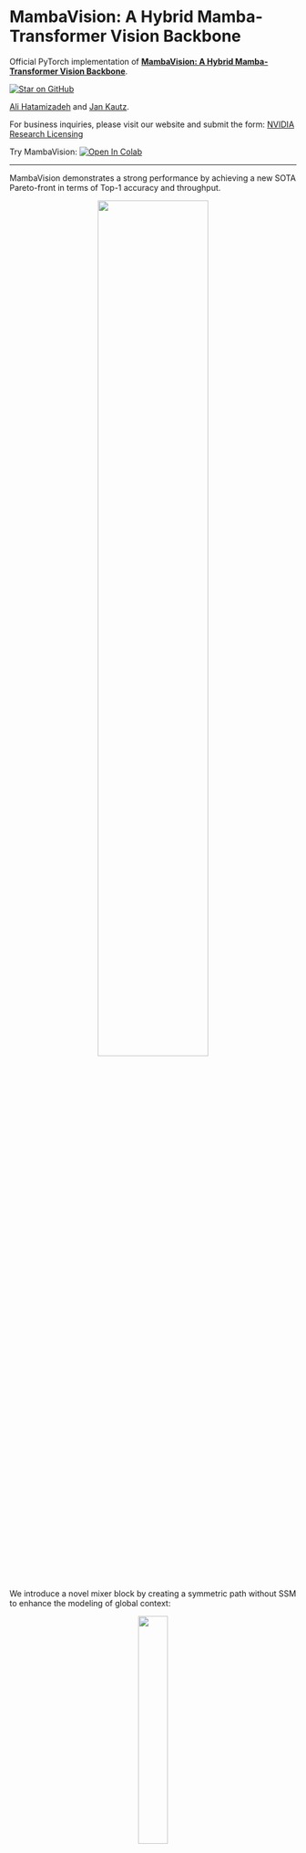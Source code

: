 # MambaVision: A Hybrid Mamba-Transformer Vision Backbone

Official PyTorch implementation of [**MambaVision: A Hybrid Mamba-Transformer Vision Backbone**](https://arxiv.org/abs/2407.08083).


[![Star on GitHub](https://img.shields.io/github/stars/NVlabs/MambaVision.svg?style=social)](https://github.com/NVlabs/MambaVision/stargazers)

[Ali Hatamizadeh](https://research.nvidia.com/person/ali-hatamizadeh) and
[Jan Kautz](https://jankautz.com/). 

For business inquiries, please visit our website and submit the form: [NVIDIA Research Licensing](https://www.nvidia.com/en-us/research/inquiries/)

Try MambaVision: [![Open In Colab](https://colab.research.google.com/assets/colab-badge.svg)](https://colab.research.google.com/drive/1WR8LAzRMoK19RiFA-Br0Xxir_Htb3pLf)

--- 

MambaVision demonstrates a strong performance by achieving a new SOTA Pareto-front in
terms of Top-1 accuracy and throughput. 

<p align="center">
<img src="https://github.com/NVlabs/MambaVision/assets/26806394/79dcf841-3966-4b77-883d-76cd5e1d4320" width=62% height=62% 
class="center">
</p>



We introduce a novel mixer block by creating a symmetric path without SSM to enhance the modeling of global context: 


<p align="center">
<img src="https://github.com/NVlabs/MambaVision/assets/26806394/295c0984-071e-4c84-b2c8-9059e2794182" width=32% height=32% 
class="center">
</p>


MambaVision has a hierarchical architecture that employs both self-attention and mixer blocks:

![teaser](./mambavision/assets/arch.png)


## 💥 News 💥

- **[06.07.2025]** Object detection code and models released [here](https://github.com/NVlabs/MambaVision/tree/main/object_detection) !

- **[03.29.2025]** You can now easily run MambaVision in Google Colab. Try here: [![Open In Colab](https://colab.research.google.com/assets/colab-badge.svg)](https://colab.research.google.com/drive/1WR8LAzRMoK19RiFA-Br0Xxir_Htb3pLf)

- **[03.29.2025]** New MambaVision [pip package](https://pypi.org/project/mambavision/) released ! 

- **[03.25.2025]** Updated [manuscript](https://arxiv.org/pdf/2407.08083) is now available on arXiv !
- **[03.25.2025]** 21K models and code added to the repository.

- **[03.25.2025]** MambaVision is the **first** mamba-based vision backbone at scale ! 

- **[03.24.2025]** [MambaVision-L3-512-21K](https://huggingface.co/nvidia/MambaVision-L3-512-21K) achieves a **Top-1 accuracy of 88.1** % 

- **[03.24.2025]** New ImageNet-21K models have been added to [MambaVision Hugging Face collection](https://huggingface.co/collections/nvidia/mambavision-66943871a6b36c9e78b327d3) 

- **[02.26.2025]** MambaVision has been accepted to CVPR 2025 ! 

- **[07.24.2024]** MambaVision [Hugging Face](https://huggingface.co/collections/nvidia/mambavision-66943871a6b36c9e78b327d3) models are released ! 

- **[07.14.2024]** We added support for processing any resolution images.

- **[07.12.2024]** [Paper](https://arxiv.org/abs/2407.08083) is now available on arXiv !

- **[07.11.2024]** [Mambavision pip package](https://pypi.org/project/mambavision/) is released !

- **[07.10.2024]** We have released the code and model checkpoints for Mambavision !

## Quick Start

### Google Colab

You can simply try image classification with MambaVision in Google Colab: [![Open In Colab](https://colab.research.google.com/assets/colab-badge.svg)](https://colab.research.google.com/drive/1WR8LAzRMoK19RiFA-Br0Xxir_Htb3pLf)


### Hugging Face (Classification + Feature extraction)

Pretrained MambaVision models can be simply used via [Hugging Face](https://huggingface.co/collections/nvidia/mambavision-66943871a6b36c9e78b327d3) library with **a few lines of code**. First install the requirements: 

```bash
pip install mambavision
```

The model can be simply imported:


```python
>>> from transformers import AutoModelForImageClassification

>>> model = AutoModelForImageClassification.from_pretrained("nvidia/MambaVision-T-1K", trust_remote_code=True)
```

We demonstrate an end-to-end image classification example in the following.

Given the following image from [COCO dataset](https://cocodataset.org/#home)  val set as an input:


<p align="center">
<img src="https://cdn-uploads.huggingface.co/production/uploads/64414b62603214724ebd2636/4duSnqLf4lrNiAHczSmAN.jpeg" width=70% height=70% 
class="center">
</p>


The following snippet can be used:

```python
from transformers import AutoModelForImageClassification
from PIL import Image
from timm.data.transforms_factory import create_transform
import requests

model = AutoModelForImageClassification.from_pretrained("nvidia/MambaVision-T-1K", trust_remote_code=True)

# eval mode for inference
model.cuda().eval()

# prepare image for the model
url = 'http://images.cocodataset.org/val2017/000000020247.jpg'
image = Image.open(requests.get(url, stream=True).raw)
input_resolution = (3, 224, 224)  # MambaVision supports any input resolutions

transform = create_transform(input_size=input_resolution,
                             is_training=False,
                             mean=model.config.mean,
                             std=model.config.std,
                             crop_mode=model.config.crop_mode,
                             crop_pct=model.config.crop_pct)

inputs = transform(image).unsqueeze(0).cuda()
# model inference
outputs = model(inputs)
logits = outputs['logits'] 
predicted_class_idx = logits.argmax(-1).item()
print("Predicted class:", model.config.id2label[predicted_class_idx])
```

The predicted label is brown bear, bruin, Ursus arctos.


You can also use Hugging Face MambaVision models for feature extraction. The model provides the outputs of each stage of model (hierarchical multi-scale features in 4 stages) as well as the final averaged-pool features that are flattened. The former is used for downstream tasks such as classification and detection. 

The following snippet can be used for feature extraction:

```Python
from transformers import AutoModel
from PIL import Image
from timm.data.transforms_factory import create_transform
import requests

model = AutoModel.from_pretrained("nvidia/MambaVision-T-1K", trust_remote_code=True)

# eval mode for inference
model.cuda().eval()

# prepare image for the model
url = 'http://images.cocodataset.org/val2017/000000020247.jpg'
image = Image.open(requests.get(url, stream=True).raw)
input_resolution = (3, 224, 224)  # MambaVision supports any input resolutions

transform = create_transform(input_size=input_resolution,
                             is_training=False,
                             mean=model.config.mean,
                             std=model.config.std,
                             crop_mode=model.config.crop_mode,
                             crop_pct=model.config.crop_pct)
inputs = transform(image).unsqueeze(0).cuda()
# model inference
out_avg_pool, features = model(inputs)
print("Size of the averaged pool features:", out_avg_pool.size())  # torch.Size([1, 640])
print("Number of stages in extracted features:", len(features)) # 4 stages
print("Size of extracted features in stage 1:", features[0].size()) # torch.Size([1, 80, 56, 56])
print("Size of extracted features in stage 4:", features[3].size()) # torch.Size([1, 640, 7, 7])
```

Currently, we offer [MambaVision-T-1K](https://huggingface.co/nvidia/MambaVision-T-1K), [MambaVision-T2-1K](https://huggingface.co/nvidia/MambaVision-T2-1K), [MambaVision-S-1K](https://huggingface.co/nvidia/MambaVision-S-1K), [MambaVision-B-1K](https://huggingface.co/nvidia/MambaVision-B-1K), [MambaVision-L-1K](https://huggingface.co/nvidia/MambaVision-L-1K) and [MambaVision-L2-1K](https://huggingface.co/nvidia/MambaVision-L2-1K) on Hugging Face. All models can also be viewed [here](https://huggingface.co/collections/nvidia/mambavision-66943871a6b36c9e78b327d3).

### Classification (pip package)

We can also import pre-trained MambaVision models from the pip package with **a few lines of code**:

```bash
pip install mambavision
```

A pretrained MambaVision model with default hyper-parameters can be created as in:

```python
>>> from mambavision import create_model

# Define mamba_vision_T model

>>> model = create_model('mamba_vision_T', pretrained=True, model_path="/tmp/mambavision_tiny_1k.pth.tar")
```

Available list of pretrained models include `mamba_vision_T`, `mamba_vision_T2`, `mamba_vision_S`, `mamba_vision_B`, `mamba_vision_L` and `mamba_vision_L2`.  

We can also simply test the model by passing a dummy image with **any resolution**. The output is the logits:

```python
>>> import torch

>>> image = torch.rand(1, 3, 512, 224).cuda() # place image on cuda
>>> model = model.cuda() # place model on cuda
>>> output = model(image) # output logit size is [1, 1000]
```

Using the pretrained models from our pip package, you can simply run validation:

```
python validate_pip_model.py --model mamba_vision_T --data_dir=$DATA_PATH --batch-size $BS 
``` 

## Results + Pretrained Models

### ImageNet-21K

<table>
  <tr>
    <th>Name</th>
    <th>Acc@1(%)</th>
    <th>Acc@5(%)</th>
    <th>#Params(M)</th>
    <th>FLOPs(G)</th>
    <th>Resolution</th>
    <th>HF</th>
    <th>Download</th>
  </tr>

<tr>
    <td>MambaVision-B-21K</td>
    <td>84.9</td>
    <td>97.5</td>
    <td>97.7</td>
    <td>15.0</td>
    <td>224x224</td>
    <td><a href="https://huggingface.co/nvidia/MambaVision-B-21K">link</a></td>
    <td><a href="https://huggingface.co/nvidia/MambaVision-B-21K/resolve/main/mambavision_base_21k.pth.tar">model</a></td>
</tr>

<tr>
    <td>MambaVision-L-21K</td>
    <td>86.1</td>
    <td>97.9</td>
    <td>227.9</td>
    <td>34.9</td>
    <td>224x224</td>
    <td><a href="https://huggingface.co/nvidia/MambaVision-L-21K">link</a></td>
    <td><a href="https://huggingface.co/nvidia/MambaVision-L-21K/resolve/main/mambavision_large_21k.pth.tar">model</a></td>
</tr>

<tr>
    <td>MambaVision-L2-512-21K</td>
    <td>87.3</td>
    <td>98.4</td>
    <td>241.5</td>
    <td>196.3</td>
    <td>512x512</td>
    <td><a href="https://huggingface.co/nvidia/MambaVision-L2-512-21K">link</a></td>
    <td><a href="https://huggingface.co/nvidia/MambaVision-L2-512-21K/resolve/main/mambavision_L2_21k_240m_512.pth.tar">model</a></td>
</tr>

<tr>
    <td>MambaVision-L3-256-21K</td>
    <td>87.3</td>
    <td>98.3</td>
    <td>739.6</td>
    <td>122.3</td>
    <td>256x256</td>
    <td><a href="https://huggingface.co/nvidia/MambaVision-L3-256-21K">link</a></td>
    <td><a href="https://huggingface.co/nvidia/MambaVision-L3-256-21K/resolve/main/mambavision_L3_21k_740m_256.pth.tar">model</a></td>
</tr>

<tr>
    <td>MambaVision-L3-512-21K</td>
    <td>88.1</td>
    <td>98.6</td>
    <td>739.6</td>
    <td>489.1</td>
    <td>512x512</td>
    <td><a href="https://huggingface.co/nvidia/MambaVision-L3-512-21K">link</a></td>
    <td><a href="https://huggingface.co/nvidia/MambaVision-L3-512-21K/resolve/main/mambavision_L3_21k_740m_512.pth.tar">model</a></td>
</tr>

</table>


### ImageNet-1K

<table>
  <tr>
    <th>Name</th>
    <th>Acc@1(%)</th>
    <th>Acc@5(%)</th>
    <th>Throughput(Img/Sec)</th>
    <th>Resolution</th>
    <th>#Params(M)</th>
    <th>FLOPs(G)</th>
    <th>HF</th>
    <th>Download</th>
  </tr>

<tr>
    <td>MambaVision-T</td>
    <td>82.3</td>
    <td>96.2</td>
    <td>6298</td>
    <td>224x224</td>
    <td>31.8</td>
    <td>4.4</td>
    <td><a href="https://huggingface.co/nvidia/MambaVision-T-1K">link</a></td>
    <td><a href="https://huggingface.co/nvidia/MambaVision-T-1K/resolve/main/mambavision_tiny_1k.pth.tar">model</a></td>
</tr>

<tr>
    <td>MambaVision-T2</td>
    <td>82.7</td>
    <td>96.3</td>
    <td>5990</td>
    <td>224x224</td>
    <td>35.1</td>
    <td>5.1</td>
    <td><a href="https://huggingface.co/nvidia/MambaVision-T2-1K">link</a></td>
    <td><a href="https://huggingface.co/nvidia/MambaVision-T2-1K/resolve/main/mambavision_tiny2_1k.pth.tar">model</a></td>
</tr>

<tr>
    <td>MambaVision-S</td>
    <td>83.3</td>
    <td>96.5</td>
    <td>4700</td>
    <td>224x224</td>
    <td>50.1</td>
    <td>7.5</td>
    <td><a href="https://huggingface.co/nvidia/MambaVision-S-1K">link</a></td>
    <td><a href="https://huggingface.co/nvidia/MambaVision-S-1K/resolve/main/mambavision_small_1k.pth.tar">model</a></td>
</tr>

<tr>
    <td>MambaVision-B</td>
    <td>84.2</td>
    <td>96.9</td>
    <td>3670</td>
    <td>224x224</td>
    <td>97.7</td>
    <td>15.0</td>
    <td><a href="https://huggingface.co/nvidia/MambaVision-B-1K">link</a></td>
    <td><a href="https://huggingface.co/nvidia/MambaVision-B-1K/resolve/main/mambavision_base_1k.pth.tar">model</a></td>
</tr>

<tr>
    <td>MambaVision-L</td>
    <td>85.0</td>
    <td>97.1</td>
    <td>2190</td>
    <td>224x224</td>
    <td>227.9</td>
    <td>34.9</td>
    <td><a href="https://huggingface.co/nvidia/MambaVision-L-1K">link</a></td>
    <td><a href="https://huggingface.co/nvidia/MambaVision-L-1K/resolve/main/mambavision_large_1k.pth.tar">model</a></td>
</tr>

<tr>
    <td>MambaVision-L2</td>
    <td>85.3</td>
    <td>97.2</td>
    <td>1021</td>
    <td>224x224</td>
    <td>241.5</td>
    <td>37.5</td>
    <td><a href="https://huggingface.co/nvidia/MambaVision-L2-1K">link</a></td>
    <td><a href="https://huggingface.co/nvidia/MambaVision-L2-1K/resolve/main/mambavision_large2_1k.pth.tar">model</a></td>
</tr>

</table>

## Detection Results + Models 

<table>
  <tr>
    <th>Backbone</th>
    <th>Detector</th>
    <th>Lr Schd</th>
    <th>box mAP</th>
    <th>mask mAP</th>
    <th>#Params(M)</th>
    <th>FLOPs(G)</th>
    <th>Config</th>
    <th>Log</th>
    <th>Model Ckpt</th>
  </tr>

<tr>
    <td><a href="https://huggingface.co/nvidia/MambaVision-T-1K">MambaVision-T-1K</a></td>
    <td>Cascade Mask R-CNN</td>
    <td>3x</td>
    <td>51.1</td>
    <td>44.3</td>
    <td>86</td>
    <td>740</td>
    <td><a href="https://github.com/NVlabs/MambaVision/blob/main/object_detection/configs/mamba_vision/cascade_mask_rcnn_mamba_vision_tiny_3x_coco.py">config</a></td>
    <td><a href="https://github.com/NVlabs/MambaVision/blob/main/object_detection/tools/work_dirs/cascade_mask_rcnn_mamba_vision_tiny_3x_coco/20250607_142007/20250607_142007.log">log</a></td>
    <td><a href="https://huggingface.co/nvidia/cascade_mask_rcnn_mamba_vision_tiny_3x_coco/resolve/main/cascade_mask_rcnn_mamba_vision_tiny_3x_coco.pth">model</a></td>
</tr>

<tr>
    <td><a href="https://huggingface.co/nvidia/MambaVision-S-1K">MambaVision-S-1K</a></td>
    <td>Cascade Mask R-CNN</td>
    <td>3x</td>
    <td>52.3</td>
    <td>45.2</td>
    <td>108</td>
    <td>828</td>
    <td><a href="https://github.com/NVlabs/MambaVision/blob/main/object_detection/configs/mamba_vision/cascade_mask_rcnn_mamba_vision_small_3x_coco.py">config</a></td>
    <td><a href="https://github.com/NVlabs/MambaVision/blob/main/object_detection/tools/work_dirs/cascade_mask_rcnn_mamba_vision_small_3x_coco/20250607_144612/20250607_144612.log">log</a></td>
    <td><a href="https://huggingface.co/nvidia/cascade_mask_rcnn_mamba_vision_tiny_3x_coco/resolve/main/cascade_mask_rcnn_mamba_vision_tiny_3x_coco.pth">model</a></td>
</tr>

<tr>
    <td><a href="https://huggingface.co/nvidia/MambaVision-B-1K">MambaVision-B-1K</a></td>
    <td>Cascade Mask R-CNN</td>
    <td>3x</td>
    <td>52.8</td>
    <td>45.7</td>
    <td>145</td>
    <td>964</td>
    <td><a href="https://github.com/NVlabs/MambaVision/blob/main/object_detection/configs/mamba_vision/cascade_mask_rcnn_mamba_vision_base_3x_coco.py">config</a></td>
    <td><a href="https://github.com/NVlabs/MambaVision/blob/main/object_detection/tools/work_dirs/cascade_mask_rcnn_mamba_vision_base_3x_coco/20250607_145939/20250607_145939.log">log</a></td>
    <td><a href="https://huggingface.co/nvidia/cascade_mask_rcnn_mamba_vision_base_3x_coco/resolve/main/cascade_mask_rcnn_mamba_vision_base_3x_coco.pth">model</a></td>
</tr>

</table>

##  Segmentation Results + Models 

<table>
  <tr>
    <th>Backbone</th>
    <th>Method</th>
    <th>Lr Schd</th>
    <th>mIoU</th>
    <th>#Params(M)</th>
    <th>FLOPs(G)</th>
    <th>Config</th>
    <th>Log</th>
    <th>Model Ckpt</th>
  </tr>

<tr>
    <td><a href="https://huggingface.co/nvidia/MambaVision-T-1K">MambaVision-T-1K</a></td>
    <td>UPerNet</td>
    <td>160K</td>
    <td>46.0</td>
    <td>55</td>
    <td>945</td>
    <td><a href="https://github.com/NVlabs/MambaVision/blob/main/semantic_segmentation/configs/mamba_vision/mamba_vision_160k_ade20k-512x512_tiny.py">config</a></td>
    <td><a href="https://github.com/NVlabs/MambaVision/blob/main/semantic_segmentation/tools/logs/mamba_vision_160k_ade20k-512x512_tiny.log">log</a></td>
    <td><a href="https://huggingface.co/nvidia/cascade_mask_rcnn_mamba_vision_tiny_3x_coco/resolve/main/cascade_mask_rcnn_mamba_vision_tiny_3x_coco.pth">model</a></td>
</tr>


<tr>
    <td><a href="https://huggingface.co/nvidia/MambaVision-S-1K">MambaVision-S-1K</a></td>
    <td>UPerNet</td>
    <td>160K</td>
    <td>48.2</td>
    <td>84</td>
    <td>1135</td>
    <td><a href="https://github.com/NVlabs/MambaVision/blob/main/semantic_segmentation/configs/mamba_vision/mamba_vision_160k_ade20k-512x512_small.py">config</a></td>
    <td><a href="https://github.com/NVlabs/MambaVision/blob/main/semantic_segmentation/tools/logs/mamba_vision_160k_ade20k-512x512_small.log">log</a></td>
    <td><a href="https://huggingface.co/nvidia/cascade_mask_rcnn_mamba_vision_tiny_3x_coco/resolve/main/cascade_mask_rcnn_mamba_vision_tiny_3x_coco.pth">model</a></td>
</tr>

<tr>
    <td><a href="https://huggingface.co/nvidia/MambaVision-B-1K">MambaVision-B-1K</a></td>
    <td>UPerNet</td>
    <td>160K</td>
    <td>49.1</td>
    <td>126</td>
    <td>1342</td>
    <td><a href="https://github.com/NVlabs/MambaVision/blob/main/semantic_segmentation/configs/mamba_vision/mamba_vision_160k_ade20k-512x512_base.py">config</a></td>
    <td><a href="https://github.com/NVlabs/MambaVision/blob/main/semantic_segmentation/tools/logs/mamba_vision_160k_ade20k-512x512_base.log">log</a></td>
    <td><a href="https://huggingface.co/nvidia/cascade_mask_rcnn_mamba_vision_tiny_3x_coco/resolve/main/cascade_mask_rcnn_mamba_vision_tiny_3x_coco.pth">model</a></td>
</tr>


<tr>
    <td><a href="https://huggingface.co/nvidia/MambaVision-L3-512-21K">MambaVision-L3-512-21K</a></td>
    <td>UPerNet</td>
    <td>160K</td>
    <td>53.2</td>
    <td>780</td>
    <td>3670</td>
    <td><a href="https://github.com/NVlabs/MambaVision/blob/main/semantic_segmentation/configs/mamba_vision/mamba_vision_160k_ade20k-640x640_l3_21k.py">config</a></td>
    <td><a href="https://github.com/NVlabs/MambaVision/blob/main/semantic_segmentation/tools/logs/mamba_vision_160k_ade20k-640x640_l3_21k.log">log</a></td>
    <td><a href="https://huggingface.co/nvidia/cascade_mask_rcnn_mamba_vision_tiny_3x_coco/resolve/main/cascade_mask_rcnn_mamba_vision_tiny_3x_coco.pth">model</a></td>
</tr>


</table>

## Installation

We provide a [docker file](./Dockerfile). In addition, assuming that a recent [PyTorch](https://pytorch.org/get-started/locally/) package is installed, the dependencies can be installed by running:

```bash
pip install -r requirements.txt
```

## Evaluation

The MambaVision models can be evaluated on ImageNet-1K validation set using the following: 

```
python validate.py \
--model <model-name>
--checkpoint <checkpoint-path>
--data_dir <imagenet-path>
--batch-size <batch-size-per-gpu
``` 

Here `--model` is the MambaVision variant (e.g. `mambavision_tiny_1k`), `--checkpoint` is the path to pretrained model weights, `--data_dir` is the path to ImageNet-1K validation set and `--batch-size` is the number of batch size. We also provide a sample script [here](./mambavision/validate.sh). 

## FAQ

1. Does MambaVision support processing images with any input resolutions ? 

Yes ! you can pass images with any arbitrary resolutions without the need to change the model.

2. I am interested in re-implementing MambaVision in my own repository. Can we use the pretrained weights ? 

Yes ! the pretrained weights are released under [CC-BY-NC-SA-4.0](https://creativecommons.org/licenses/by-nc-sa/4.0/). Please submit an issue in this repo and we will add your repository to the README of our codebase and properly acknowledge your efforts. 

3. Can I apply MambaVision for downstream tasks like detection, segmentation ? 

Yes ! we have released the [model](https://github.com/NVlabs/MambaVision/blob/main/object_detection/tools/mamba_vision.py) that supports downstream tasks along code and pretrained models for [object detection](https://github.com/NVlabs/MambaVision/tree/main/object_detection) and semantic segmentation.

## Citation

If you find MambaVision to be useful for your work, please consider citing our paper: 

```
@inproceedings{hatamizadeh2025mambavision,
  title={Mambavision: A hybrid mamba-transformer vision backbone},
  author={Hatamizadeh, Ali and Kautz, Jan},
  booktitle={Proceedings of the Computer Vision and Pattern Recognition Conference},
  pages={25261--25270},
  year={2025}
}
```

## Star History

[![Stargazers repo roster for @NVlabs/MambaVision](https://bytecrank.com/nastyox/reporoster/php/stargazersSVG.php?user=NVlabs&repo=MambaVision)](https://github.com/NVlabs/MambaVision/stargazers)


[![Star History Chart](https://api.star-history.com/svg?repos=NVlabs/MambaVision&type=Date)](https://star-history.com/#NVlabs/MambaVision&Date)


## Licenses

Copyright © 2025, NVIDIA Corporation. All rights reserved.

This work is made available under the NVIDIA Source Code License-NC. Click [here](LICENSE) to view a copy of this license.

The pre-trained models are shared under [CC-BY-NC-SA-4.0](https://creativecommons.org/licenses/by-nc-sa/4.0/). If you remix, transform, or build upon the material, you must distribute your contributions under the same license as the original.

For license information regarding the timm repository, please refer to its [repository](https://github.com/rwightman/pytorch-image-models).

For license information regarding the ImageNet dataset, please see the [ImageNet official website](https://www.image-net.org/). 

## Acknowledgement
This repository is built on top of the [timm](https://github.com/huggingface/pytorch-image-models) repository. We thank [Ross Wrightman](https://rwightman.com/) for creating and maintaining this high-quality library.  
